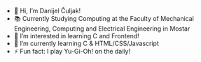 - 👋 Hi, I’m Danijel Čuljak!
- 📚 Currently Studying Computing at the Faculty of Mechanical Engineering, Computing and Electrical Engineering in Mostar
- 👀 I’m interested in learning C and Frontend!
- 🌱 I’m currently learning C & HTML/CSS/Javascript
- ⚡ Fun fact: I play Yu-Gi-Oh! on the daily!

<!---
kxlyoo/kxlyoo is a ✨ special ✨ repository because its `README.md` (this file) appears on your GitHub profile.
You can click the Preview link to take a look at your changes.
--->

